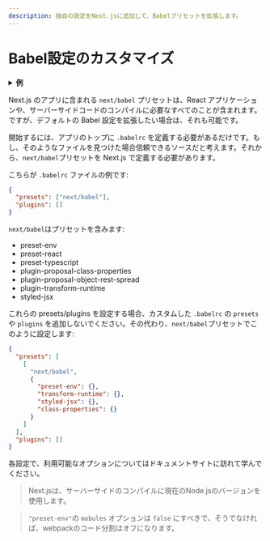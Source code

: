 ```yaml
---
description: 独自の設定をNext.jsに追加して、Babelプリセットを拡張します。
---
```


# Babel設定のカスタマイズ

<details>
  <summary><b>例</b></summary>
  <ul>
    <li><a href="https://github.com/zeit/next.js/tree/canary/examples/with-custom-babel-config">Babel設定のカスタマイズ</a></li>
  </ul>
</details>

Next.js のアプリに含まれる `next/babel` プリセットは、React アプリケーションや、サーバーサイドコードのコンパイルに必要なすべてのことが含まれます。ですが、デフォルトの Babel 設定を拡張したい場合は、それも可能です。

開始するには、アプリのトップに `.babelrc` を定義する必要があるだけです。もし、そのようなファイルを見つけた場合信頼できるソースだと考えます。それから、`next/babel`プリセットを Next.js で定義する必要があります。

こちらが `.babelrc` ファイルの例です:

```json
{
  "presets": ["next/babel"],
  "plugins": []
}
```

`next/babel`はプリセットを含みます:

- preset-env
- preset-react
- preset-typescript
- plugin-proposal-class-properties
- plugin-proposal-object-rest-spread
- plugin-transform-runtime
- styled-jsx

これらの presets/plugins を設定する場合、カスタムした `.babelrc` の `presets` や `plugins` を追加しないでください。その代わり、`next/babel`プリセットでこのように設定します:

```json
{
  "presets": [
    [
      "next/babel",
      {
        "preset-env": {},
        "transform-runtime": {},
        "styled-jsx": {},
        "class-properties": {}
      }
    ]
  ],
  "plugins": []
}
```

各設定で、利用可能なオプションについてはドキュメントサイトに訪れて学んでください。

> Next.jsは、サーバーサイドのコンパイルに現在のNode.jsのバージョンを使用します。

> `"preset-env"`の `mobules` オプションは `false` にすべきで、そうでなければ、webpackのコード分割はオフになります。
